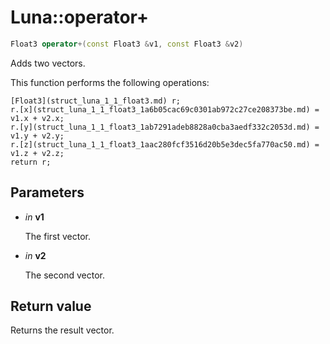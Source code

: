 # Luna::operator+

```c++
Float3 operator+(const Float3 &v1, const Float3 &v2)
```

Adds two vectors. 

This function performs the following operations: 
```
[Float3](struct_luna_1_1_float3.md) r;
r.[x](struct_luna_1_1_float3_1a6b05cac69c0301ab972c27ce208373be.md) = v1.x + v2.x;
r.[y](struct_luna_1_1_float3_1ab7291adeb8828a0cba3aedf332c2053d.md) = v1.y + v2.y;
r.[z](struct_luna_1_1_float3_1aac280fcf3516d20b5e3dec5fa770ac50.md) = v1.z + v2.z;
return r;
```


## Parameters
* *in* **v1**

    The first vector. 

* *in* **v2**

    The second vector. 

## Return value
Returns the result vector. 

